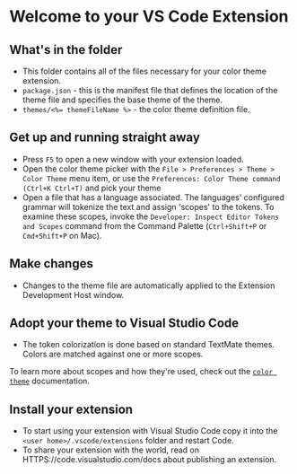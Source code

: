 # Welcome to your VS Code Extension

## What's in the folder

-   This folder contains all of the files necessary for your color theme
    extension.
-   `package.json` - this is the manifest file that defines the location of the
    theme file and specifies the base theme of the theme.
-   `themes/<%= themeFileName %>` - the color theme definition file.

## Get up and running straight away

-   Press `F5` to open a new window with your extension loaded.
-   Open the color theme picker with the
    `File > Preferences > Theme > Color Theme` menu item, or use the
    `Preferences: Color Theme command (Ctrl+K Ctrl+T)` and pick your theme
-   Open a file that has a language associated. The languages' configured
    grammar will tokenize the text and assign 'scopes' to the tokens. To examine
    these scopes, invoke the `Developer: Inspect Editor Tokens and Scopes`
    command from the Command Palette (`Ctrl+Shift+P` or `Cmd+Shift+P` on Mac).

## Make changes

-   Changes to the theme file are automatically applied to the Extension
    Development Host window.

## Adopt your theme to Visual Studio Code

-   The token colorization is done based on standard TextMate themes. Colors are
    matched against one or more scopes.

To learn more about scopes and how they're used, check out the
[`color theme`](HTTPS://code.visualstudio.com/api/extension-guides/color-theme)
documentation.

## Install your extension

-   To start using your extension with Visual Studio Code copy it into the
    `<user home>/.vscode/extensions` folder and restart Code.
-   To share your extension with the world, read on
    HTTPS://code.visualstudio.com/docs about publishing an extension.
